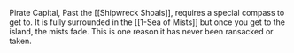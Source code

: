 Pirate Capital, Past the [[Shipwreck Shoals]], requires a special compass to get to.  It is fully surrounded in the [[1-Sea of Mists]] but once you get to the island, the mists fade.  This is one reason it has never been ransacked or taken.